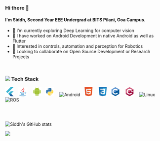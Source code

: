 ### Hi there 👋

<!--
**evilpanda009/evilpanda009** is a ✨ _special_ ✨ repository because its `README.md` (this file) appears on your GitHub profile.

Here are some ideas to get you started: -->

<!-- - 🔭 I’m currently working on
 - 👯 I’m looking to collaborate on ...
- 🤔 I’m looking for help with ...
- 💬 Ask me about ...
- 📫 How to reach me: ...
- 😄 Pronouns: ...
- ⚡ Fun fact: ...
--> 

#### I'm Siddh, Second Year EEE Undergrad at BITS Pilani, Goa Campus. 
- 🌱 I’m currently exploring Deep Learning for computer vision
- 📲 I have worked on Android Development in native Android as well as Flutter
- 🔮 Interested in controls, automation and perception for Robotics
- 👯 Looking to collaborate on Open Source Development or Research Projects

<br />

### <img src = "https://media2.giphy.com/media/QssGEmpkyEOhBCb7e1/giphy.gif?cid=ecf05e47a0n3gi1bfqntqmob8g9aid1oyj2wr3ds3mg700bl&rid=giphy.gif" width = 25px> Tech Stack 
<img src="https://raw.githubusercontent.com/devicons/devicon/2ae2a900d2f041da66e950e4d48052658d850630/icons/flutter/flutter-original.svg" alt="Flutter" width="30" height="30"/>&nbsp;&nbsp;  <img src="https://raw.githubusercontent.com/devicons/devicon/2ae2a900d2f041da66e950e4d48052658d850630/icons/java/java-original.svg" alt="Java" width="30" height="30"/> &nbsp;&nbsp;
<img src="https://raw.githubusercontent.com/devicons/devicon/2ae2a900d2f041da66e950e4d48052658d850630/icons/android/android-original.svg" alt="Android" width="30" height="30"/>&nbsp;&nbsp; 
<img src="https://raw.githubusercontent.com/devicons/devicon/2ae2a900d2f041da66e950e4d48052658d850630/icons/python/python-original.svg" alt="Python" width="30" height="30"/> &nbsp;&nbsp;
<img src="https://upload.wikimedia.org/wikipedia/commons/thumb/1/10/PyTorch_logo_icon.svg/496px-PyTorch_logo_icon.svg.png" alt="Android" width="23" height="30"/>&nbsp;&nbsp;
 <img src="https://raw.githubusercontent.com/devicons/devicon/2ae2a900d2f041da66e950e4d48052658d850630/icons/html5/html5-original.svg" alt="HTML5" width="30"/> &nbsp;&nbsp;
<img src="https://raw.githubusercontent.com/devicons/devicon/2ae2a900d2f041da66e950e4d48052658d850630/icons/css3/css3-original.svg" alt="CSS3" width="30" height="30"/>&nbsp;&nbsp;
<img src="https://raw.githubusercontent.com/devicons/devicon/2ae2a900d2f041da66e950e4d48052658d850630/icons/c/c-original.svg" alt="Python" width="30" height="30"/> &nbsp;&nbsp;
<img src="https://raw.githubusercontent.com/devicons/devicon/2ae2a900d2f041da66e950e4d48052658d850630/icons/cplusplus/cplusplus-original.svg" alt="Python" width="30" height="30"/> &nbsp;&nbsp;
<img width ="30"  height="30" alt="Linux" src ='https://raw.githubusercontent.com/rahulbanerjee26/githubAboutMeGenerator/main/icons/linux.svg'/>
&nbsp;&nbsp;
<img src="https://upload.wikimedia.org/wikipedia/commons/thumb/b/bb/Ros_logo.svg/482px-Ros_logo.svg.png" alt="ROS" width="110" height="28"/>
&nbsp;&nbsp;

<br /><br />




![Siddh's GitHub stats](https://github-readme-stats.vercel.app/api?username=evilpanda009&show_icons=true&theme=synthwave)    
  
![](https://komarev.com/ghpvc/?username=evilpanda009&label=👀)


  



